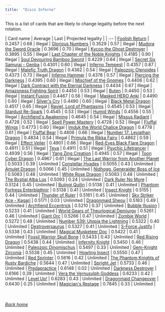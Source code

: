 ```yaml
---
title:  "Disco Inferno"
---
```


This is a list of cards that are likely to change legality before the next rotation.

| Card name | Average | Last | Projected legality |
| :-- |
[Foolish Return](https://db.ygoprodeck.com/card/?search=Foolish%20Return) | 0.2457 | 0.68 | Illegal |
[Glorious Numbers](https://db.ygoprodeck.com/card/?search=Glorious%20Numbers) | 0.3529 | 0.57 | Illegal |
[Mudora the Sword Oracle](https://db.ygoprodeck.com/card/?search=Mudora%20the%20Sword%20Oracle) | 0.3696 | 0.70 | Illegal |
[Kycoo the Ghost Destroyer](https://db.ygoprodeck.com/card/?search=Kycoo%20the%20Ghost%20Destroyer) | 0.3895 | 0.55 | Illegal |
[Last Chapter of the Noble Knights](https://db.ygoprodeck.com/card/?search=Last%20Chapter%20of%20the%20Noble%20Knights) | 0.4185 | 0.90 | Illegal |
[Soul Devouring Bamboo Sword](https://db.ygoprodeck.com/card/?search=Soul%20Devouring%20Bamboo%20Sword) | 0.4229 | 0.64 | Illegal |
[Secret Six Samurai - Genba](https://db.ygoprodeck.com/card/?search=Secret%20Six%20Samurai%20-%20Genba) | 0.4301 | 0.60 | Illegal |
[Inferno Tempest](https://db.ygoprodeck.com/card/?search=Inferno%20Tempest) | 0.4357 | 0.87 | Illegal |
[Malefic Truth Dragon](https://db.ygoprodeck.com/card/?search=Malefic%20Truth%20Dragon) | 0.4362 | 0.54 | Illegal |
[Paleozoic Olenoides](https://db.ygoprodeck.com/card/?search=Paleozoic%20Olenoides) | 0.4373 | 0.73 | Illegal |
[Inferno Hammer](https://db.ygoprodeck.com/card/?search=Inferno%20Hammer) | 0.4378 | 0.57 | Illegal |
[Piercing the Darkness](https://db.ygoprodeck.com/card/?search=Piercing%20the%20Darkness) | 0.4395 | 0.60 | Illegal |
[Mischief of the Gnomes](https://db.ygoprodeck.com/card/?search=Mischief%20of%20the%20Gnomes) | 0.4406 | 0.62 | Illegal |
[Dark Contract with the Eternal Darkness](https://db.ygoprodeck.com/card/?search=Dark%20Contract%20with%20the%20Eternal%20Darkness) | 0.4434 | 0.67 | Illegal |
[Amazoness Fighting Spirit](https://db.ygoprodeck.com/card/?search=Amazoness%20Fighting%20Spirit) | 0.4450 | 0.53 | Illegal |
[Buten](https://db.ygoprodeck.com/card/?search=Buten) | 0.4450 | 0.53 | Illegal |
[Instant Fusion](https://db.ygoprodeck.com/card/?search=Instant%20Fusion) | 0.4467 | 0.56 | Illegal |
[Masked HERO Anki](https://db.ygoprodeck.com/card/?search=Masked%20HERO%20Anki) | 0.4490 | 0.60 | Illegal |
[Silver's Cry](https://db.ygoprodeck.com/card/?search=Silver's%20Cry) | 0.4490 | 0.60 | Illegal |
[Black Metal Dragon](https://db.ygoprodeck.com/card/?search=Black%20Metal%20Dragon) | 0.4517 | 0.65 | Illegal |
[Raviel, Lord of Phantasms](https://db.ygoprodeck.com/card/?search=Raviel,%20Lord%20of%20Phantasms) | 0.4545 | 0.53 | Illegal |
[Stardust Re-Spark](https://db.ygoprodeck.com/card/?search=Stardust%20Re-Spark) | 0.4545 | 0.53 | Illegal |
[Humid Winds](https://db.ygoprodeck.com/card/?search=Humid%20Winds) | 0.4556 | 0.55 | Illegal |
[Archfiend's Awakening](https://db.ygoprodeck.com/card/?search=Archfiend's%20Awakening) | 0.4645 | 0.54 | Illegal |
[Missus Radiant](https://db.ygoprodeck.com/card/?search=Missus%20Radiant) | 0.4728 | 0.52 | Illegal |
[Spell Power Mastery](https://db.ygoprodeck.com/card/?search=Spell%20Power%20Mastery) | 0.4728 | 0.52 | Illegal |
[Fluffal Wings](https://db.ygoprodeck.com/card/?search=Fluffal%20Wings) | 0.4773 | 0.60 | Illegal |
[Imduk the World Chalice Dragon](https://db.ygoprodeck.com/card/?search=Imduk%20the%20World%20Chalice%20Dragon) | 0.4778 | 0.61 | Illegal |
[Fluffal Bear](https://db.ygoprodeck.com/card/?search=Fluffal%20Bear) | 0.4806 | 0.66 | Illegal |
[Number 17: Leviathan Dragon](https://db.ygoprodeck.com/card/?search=Number%2017:%20Leviathan%20Dragon) | 0.4834 | 0.54 | Illegal |
[Primula the Rikka Fairy](https://db.ygoprodeck.com/card/?search=Primula%20the%20Rikka%20Fairy) | 0.4862 | 0.59 | Illegal |
[Effect Veiler](https://db.ygoprodeck.com/card/?search=Effect%20Veiler) | 0.4901 | 0.66 | Illegal |
[Red-Eyes Black Flare Dragon](https://db.ygoprodeck.com/card/?search=Red-Eyes%20Black%20Flare%20Dragon) | 0.4911 | 0.51 | Illegal |
[Teva](https://db.ygoprodeck.com/card/?search=Teva) | 0.4911 | 0.51 | Illegal |
[Psychic Lifetrancer](https://db.ygoprodeck.com/card/?search=Psychic%20Lifetrancer) | 0.4939 | 0.56 | Illegal |
[Yang Zing Creation](https://db.ygoprodeck.com/card/?search=Yang%20Zing%20Creation) | 0.4945 | 0.57 | Illegal |
[Toon Cyber Dragon](https://db.ygoprodeck.com/card/?search=Toon%20Cyber%20Dragon) | 0.4967 | 0.61 | Illegal |
[The Last Warrior from Another Planet](https://db.ygoprodeck.com/card/?search=The%20Last%20Warrior%20from%20Another%20Planet) | 0.5033 | 0.39 | Unlimited |
[Constellar Hyades](https://db.ygoprodeck.com/card/?search=Constellar%20Hyades) | 0.5055 | 0.43 | Unlimited |
[Amulet Dragon](https://db.ygoprodeck.com/card/?search=Amulet%20Dragon) | 0.5066 | 0.45 | Unlimited |
[Nidhogg, Generaider Boss of Ice](https://db.ygoprodeck.com/card/?search=Nidhogg,%20Generaider%20Boss%20of%20Ice) | 0.5083 | 0.48 | Unlimited |
[White Rose Dragon](https://db.ygoprodeck.com/card/?search=White%20Rose%20Dragon) | 0.5083 | 0.48 | Unlimited |
[The Bystial Alba Los](https://db.ygoprodeck.com/card/?search=The%20Bystial%20Alba%20Los) | 0.5093 | 0.24 | Unlimited |
[Dark Ruler No More](https://db.ygoprodeck.com/card/?search=Dark%20Ruler%20No%20More) | 0.5124 | 0.45 | Unlimited |
[Bujingi Quilin](https://db.ygoprodeck.com/card/?search=Bujingi%20Quilin) | 0.5138 | 0.41 | Unlimited |
[Phantom Fortress Enterblathnir](https://db.ygoprodeck.com/card/?search=Phantom%20Fortress%20Enterblathnir) | 0.5138 | 0.41 | Unlimited |
[Insect Knight](https://db.ygoprodeck.com/card/?search=Insect%20Knight) | 0.5155 | 0.44 | Unlimited |
[Thunder of Ruler](https://db.ygoprodeck.com/card/?search=Thunder%20of%20Ruler) | 0.5161 | 0.45 | Unlimited |
[Sky Striker Ace - Kagari](https://db.ygoprodeck.com/card/?search=Sky%20Striker%20Ace%20-%20Kagari) | 0.5171 | 0.03 | Unlimited |
[Dragonmaid Sheou](https://db.ygoprodeck.com/card/?search=Dragonmaid%20Sheou) | 0.5183 | 0.49 | Unlimited |
[Archfiend Eccentrick](https://db.ygoprodeck.com/card/?search=Archfiend%20Eccentrick) | 0.5210 | 0.37 | Unlimited |
[Bubble Illusion](https://db.ygoprodeck.com/card/?search=Bubble%20Illusion) | 0.5233 | 0.41 | Unlimited |
[World Gears of Theurlogical Demiurgy](https://db.ygoprodeck.com/card/?search=World%20Gears%20of%20Theurlogical%20Demiurgy) | 0.5261 | 0.46 | Unlimited |
[Giant Orc](https://db.ygoprodeck.com/card/?search=Giant%20Orc) | 0.5266 | 0.47 | Unlimited |
[Zombie World](https://db.ygoprodeck.com/card/?search=Zombie%20World) | 0.5272 | 0.48 | Unlimited |
[Number S39: Utopia the Lightning](https://db.ygoprodeck.com/card/?search=Number%20S39:%20Utopia%20the%20Lightning) | 0.5322 | 0.40 | Unlimited |
[Destroyersaurus](https://db.ygoprodeck.com/card/?search=Destroyersaurus) | 0.5327 | 0.41 | Unlimited |
[S-Force Justify](https://db.ygoprodeck.com/card/?search=S-Force%20Justify) | 0.5338 | 0.43 | Unlimited |
[Magical Musketeer Doc](https://db.ygoprodeck.com/card/?search=Magical%20Musketeer%20Doc) | 0.5422 | 0.41 | Unlimited |
[Fossil Warrior Skull Bone](https://db.ygoprodeck.com/card/?search=Fossil%20Warrior%20Skull%20Bone) | 0.5433 | 0.43 | Unlimited |
[Red Rising Dragon](https://db.ygoprodeck.com/card/?search=Red%20Rising%20Dragon) | 0.5438 | 0.44 | Unlimited |
[Infernity Knight](https://db.ygoprodeck.com/card/?search=Infernity%20Knight) | 0.5450 | 0.46 | Unlimited |
[Paleozoic Dinomischus](https://db.ygoprodeck.com/card/?search=Paleozoic%20Dinomischus) | 0.5497 | 0.33 | Unlimited |
[Gem-Knight Zirconia](https://db.ygoprodeck.com/card/?search=Gem-Knight%20Zirconia) | 0.5538 | 0.45 | Unlimited |
[Howling Insect](https://db.ygoprodeck.com/card/?search=Howling%20Insect) | 0.5550 | 0.47 | Unlimited |
[Red Sprinter](https://db.ygoprodeck.com/card/?search=Red%20Sprinter) | 0.5616 | 0.42 | Unlimited |
[The Phantom Knights of Rusty Bardiche](https://db.ygoprodeck.com/card/?search=The%20Phantom%20Knights%20of%20Rusty%20Bardiche) | 0.5644 | 0.47 | Unlimited |
[Spright Jet](https://db.ygoprodeck.com/card/?search=Spright%20Jet) | 0.5733 | 0.46 | Unlimited |
[Predapractice](https://db.ygoprodeck.com/card/?search=Predapractice) | 0.6148 | 0.02 | Unlimited |
[Darkness Destroyer](https://db.ygoprodeck.com/card/?search=Darkness%20Destroyer) | 0.6166 | 0.39 | Unlimited |
[Vera the Vernusylph Goddess](https://db.ygoprodeck.com/card/?search=Vera%20the%20Vernusylph%20Goddess) | 0.6233 | 0.42 | Unlimited |
[Level Up!](https://db.ygoprodeck.com/card/?search=Level%20Up!) | 0.6283 | 0.43 | Unlimited |
[Dragonmaid Changeover](https://db.ygoprodeck.com/card/?search=Dragonmaid%20Changeover) | 0.6430 | 0.25 | Unlimited |
[Magician's Restage](https://db.ygoprodeck.com/card/?search=Magician's%20Restage) | 0.7845 | 0.33 | Unlimited |

<br>

###### [Back home](index)